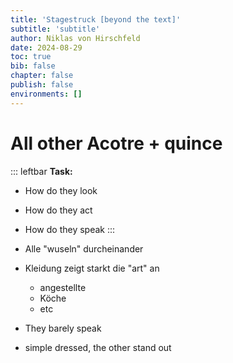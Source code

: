 ```yaml
---
title: 'Stagestruck [beyond the text]'
subtitle: 'subtitle'
author: Niklas von Hirschfeld
date: 2024-08-29
toc: true
bib: false
chapter: false
publish: false
environments: []
---
```


# All other Acotre + quince

::: leftbar
**Task:**

- How do they look
- How do they act
- How do they speak
:::

- Alle "wuseln" durcheinander
- Kleidung zeigt starkt die "art" an
    - angestellte
    - Köche 
    - etc
- They barely speak
- simple dressed, the other stand out
